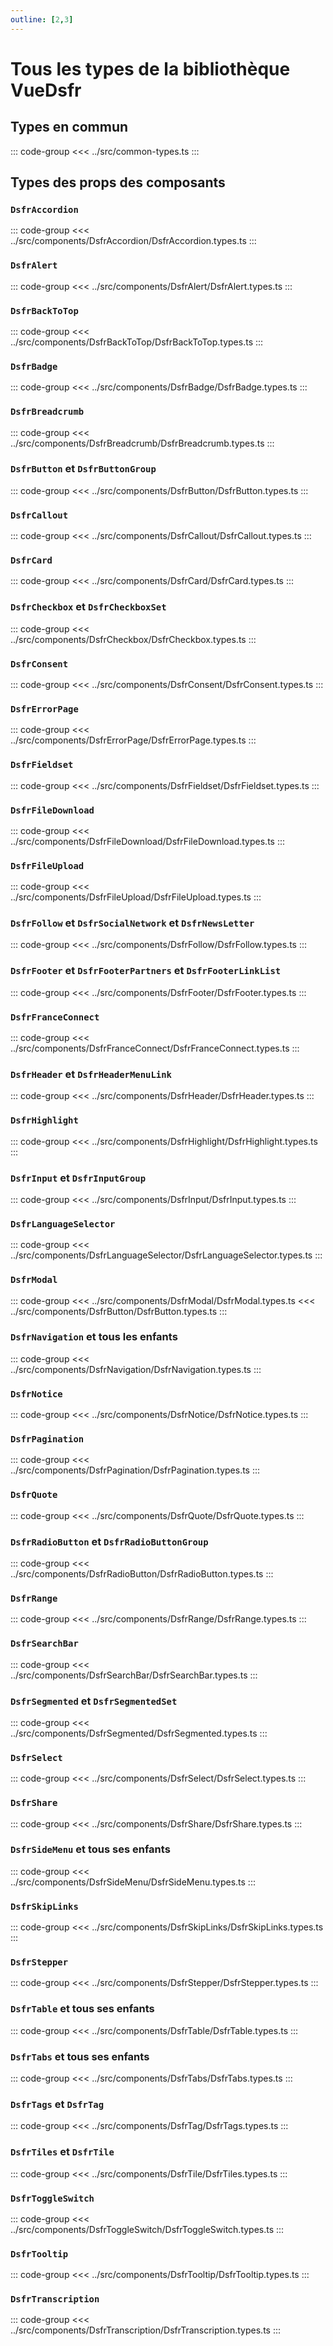 ```yaml
---
outline: [2,3]
---
```


# Tous les types de la bibliothèque VueDsfr

## Types en commun

::: code-group
<<< ../src/common-types.ts
:::

## Types des props des composants

### `DsfrAccordion`

::: code-group
<<< ../src/components/DsfrAccordion/DsfrAccordion.types.ts
:::

### `DsfrAlert`

::: code-group
<<< ../src/components/DsfrAlert/DsfrAlert.types.ts
:::

### `DsfrBackToTop`

::: code-group
<<< ../src/components/DsfrBackToTop/DsfrBackToTop.types.ts
:::

### `DsfrBadge`

::: code-group
<<< ../src/components/DsfrBadge/DsfrBadge.types.ts
:::

### `DsfrBreadcrumb`

::: code-group
<<< ../src/components/DsfrBreadcrumb/DsfrBreadcrumb.types.ts
:::

### `DsfrButton` et `DsfrButtonGroup`

::: code-group
<<< ../src/components/DsfrButton/DsfrButton.types.ts
:::

### `DsfrCallout`

::: code-group
<<< ../src/components/DsfrCallout/DsfrCallout.types.ts
:::

### `DsfrCard`

::: code-group
<<< ../src/components/DsfrCard/DsfrCard.types.ts
:::

### `DsfrCheckbox` et `DsfrCheckboxSet`

::: code-group
<<< ../src/components/DsfrCheckbox/DsfrCheckbox.types.ts
:::

### `DsfrConsent`

::: code-group
<<< ../src/components/DsfrConsent/DsfrConsent.types.ts
:::

### `DsfrErrorPage`

::: code-group
<<< ../src/components/DsfrErrorPage/DsfrErrorPage.types.ts
:::

### `DsfrFieldset`

::: code-group
<<< ../src/components/DsfrFieldset/DsfrFieldset.types.ts
:::

### `DsfrFileDownload`

::: code-group
<<< ../src/components/DsfrFileDownload/DsfrFileDownload.types.ts
:::

### `DsfrFileUpload`

::: code-group
<<< ../src/components/DsfrFileUpload/DsfrFileUpload.types.ts
:::

### `DsfrFollow` et `DsfrSocialNetwork` et `DsfrNewsLetter`

::: code-group
<<< ../src/components/DsfrFollow/DsfrFollow.types.ts
:::

### `DsfrFooter` et `DsfrFooterPartners` et `DsfrFooterLinkList`

::: code-group
<<< ../src/components/DsfrFooter/DsfrFooter.types.ts
:::

### `DsfrFranceConnect`

::: code-group
<<< ../src/components/DsfrFranceConnect/DsfrFranceConnect.types.ts
:::

### `DsfrHeader` et `DsfrHeaderMenuLink`

::: code-group
<<< ../src/components/DsfrHeader/DsfrHeader.types.ts
:::

### `DsfrHighlight`

::: code-group
<<< ../src/components/DsfrHighlight/DsfrHighlight.types.ts
:::

### `DsfrInput` et `DsfrInputGroup`

::: code-group
<<< ../src/components/DsfrInput/DsfrInput.types.ts
:::

### `DsfrLanguageSelector`

::: code-group
<<< ../src/components/DsfrLanguageSelector/DsfrLanguageSelector.types.ts
:::

### `DsfrModal`

::: code-group
<<< ../src/components/DsfrModal/DsfrModal.types.ts
<<< ../src/components/DsfrButton/DsfrButton.types.ts
:::

### `DsfrNavigation` et tous les enfants

::: code-group
<<< ../src/components/DsfrNavigation/DsfrNavigation.types.ts
:::

### `DsfrNotice`

::: code-group
<<< ../src/components/DsfrNotice/DsfrNotice.types.ts
:::

### `DsfrPagination`

::: code-group
<<< ../src/components/DsfrPagination/DsfrPagination.types.ts
:::

### `DsfrQuote`

::: code-group
<<< ../src/components/DsfrQuote/DsfrQuote.types.ts
:::

### `DsfrRadioButton` et `DsfrRadioButtonGroup`

::: code-group
<<< ../src/components/DsfrRadioButton/DsfrRadioButton.types.ts
:::

### `DsfrRange`

::: code-group
<<< ../src/components/DsfrRange/DsfrRange.types.ts
:::

### `DsfrSearchBar`

::: code-group
<<< ../src/components/DsfrSearchBar/DsfrSearchBar.types.ts
:::

### `DsfrSegmented` et `DsfrSegmentedSet`

::: code-group
<<< ../src/components/DsfrSegmented/DsfrSegmented.types.ts
:::

### `DsfrSelect`

::: code-group
<<< ../src/components/DsfrSelect/DsfrSelect.types.ts
:::

### `DsfrShare`

::: code-group
<<< ../src/components/DsfrShare/DsfrShare.types.ts
:::

### `DsfrSideMenu` et tous ses enfants

::: code-group
<<< ../src/components/DsfrSideMenu/DsfrSideMenu.types.ts
:::

### `DsfrSkipLinks`

::: code-group
<<< ../src/components/DsfrSkipLinks/DsfrSkipLinks.types.ts
:::

### `DsfrStepper`

::: code-group
<<< ../src/components/DsfrStepper/DsfrStepper.types.ts
:::

### `DsfrTable` et tous ses enfants

::: code-group
<<< ../src/components/DsfrTable/DsfrTable.types.ts
:::

### `DsfrTabs` et tous ses enfants

::: code-group
<<< ../src/components/DsfrTabs/DsfrTabs.types.ts
:::

### `DsfrTags` et `DsfrTag`

::: code-group
<<< ../src/components/DsfrTag/DsfrTags.types.ts
:::

### `DsfrTiles` et `DsfrTile`

::: code-group
<<< ../src/components/DsfrTile/DsfrTiles.types.ts
:::

### `DsfrToggleSwitch`

::: code-group
<<< ../src/components/DsfrToggleSwitch/DsfrToggleSwitch.types.ts
:::

### `DsfrTooltip`

::: code-group
<<< ../src/components/DsfrTooltip/DsfrTooltip.types.ts
:::

### `DsfrTranscription`

::: code-group
<<< ../src/components/DsfrTranscription/DsfrTranscription.types.ts
:::
